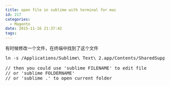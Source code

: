 ```yaml
---
title: open file in sublime with terminal for mac
id: 217
categories:
  - Magento
date: 2015-11-16 21:37:42
tags:
---
```


有时候修改一个文件，在终端中找到了这个文件
<pre class="lang:default decode:true ">ln -s /Applications/Sublime\ Text\ 2.app/Contents/SharedSupport/bin/subl /usr/local/bin/sublime

// then you could use 'sublime FILENAME' to edit file
// or 'sublime FOLDERNAME'
// or 'sublime .' to open current folder</pre>
&nbsp;